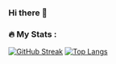 ### Hi there 👋
### :fire: My Stats :
[![GitHub Streak](http://github-readme-streak-stats.herokuapp.com?user=iamcrjones&theme=dark&background=000000)](https://git.io/streak-stats)
[![Top Langs](https://github-readme-stats.vercel.app/api/top-langs/?username=iamcrjones&layout=compact&theme=vision-friendly-dark)](https://github.com/anuraghazra/github-readme-stats)


<!--
**iamcrjones/iamcrjones** is a ✨ _special_ ✨ repository because its `README.md` (this file) appears on your GitHub profile.

Here are some ideas to get you started:

- 🔭 I’m currently working on ...
- 🌱 I’m currently learning ...
- 👯 I’m looking to collaborate on ...
- 🤔 I’m looking for help with ...
- 💬 Ask me about ...
- 📫 How to reach me: ...
- 😄 Pronouns: ...
- ⚡ Fun fact: ...
-->
